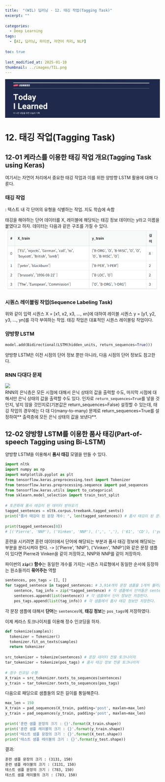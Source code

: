 ```yaml
---
title:  "(WIL) 딥러닝 - 12. 태깅 작업(Tagging Task)"
excerpt: ""

categories:
  - Deep Learning
tags:
  - [AI, 딥러닝, 파이썬, 자연어 처리, NLP]

toc: true

last_modified_at: 2025-01-10
thumbnail: ../images/TIL.png
---
```

![](/images/../images/TIL.png)

# 12. 태깅 작업(Tagging Task)

## 12-01 케라스를 이용한 태깅 작업 개요(Tagging Task using Keras)
여기서는 자연어 처리에서 중요한 태깅 작업과 이를 위한 양방향 LSTM 활용에 대해 다룬다.

### 태깅 작업
: 텍스트 내 각 단어의 유형을 식별하는 작업. 지도 학습에 속함

태깅을 해야하는 단어 데이터를 X, 레이블에 해당되는 태깅 정보 데이터는 y라고 이름을 붙였다고 하자. 데이터는 다음과 같은 구조를 가질 수 있다.   
![](../images/2025-01-13-21-27-28.png)

### 시퀀스 레이블링 작업(Sequence Labeling Task)
위와 같이 입력 시퀀스 X = [x1, x2, x3, ..., xn]에 대하여 레이블 시퀀스 y = [y1, y2, y3, ..., yn]를 각각 부여하는 작업. 태깅 작업은 대표적인 시퀀스 레이블링 작업이다.

### 양방향 LSTM
```py
model.add(Bidirectional(LSTM(hidden_units, return_sequences=True)))
```     
양방향 LSTM은 이전 시점의 단어 정보 뿐만 아니라, 다음 시점의 단어 정보도 참고한다.

### RNN 다대다 문제
![](https://wikidocs.net/images/page/33805/forwardrnn_ver2.PNG)   
RNN의 은닉층은 모든 시점에 대해서 은닉 상태의 값을 출력할 수도, 마지막 시점에 대해서만 은닉 상태의 값을 출력할 수도 있다. 인자로 `return_sequences=True`를 넣을 것인지, 넣지 않을 것인지로(기본값은 return_sequences=False) 설정할 수 있는데, 태깅 작업의 경우에는 다 대 다(many-to-many) 문제로 return_sequences=True를 설정하여** 출력층에 모든 은닉 상태의 값을 보낸다**.

## 12-02 양방향 LSTM를 이용한 품사 태깅(Part-of-speech Tagging using Bi-LSTM)

양방향 LSTM을 이용해서 **품사 태깅** 모델을 만들 수 있다.

```py
import nltk
import numpy as np
import matplotlib.pyplot as plt
from tensorflow.keras.preprocessing.text import Tokenizer
from tensorflow.keras.preprocessing.sequence import pad_sequences
from tensorflow.keras.utils import to_categorical
from sklearn.model_selection import train_test_split

# 토큰화에 품사 태깅이 된 데이터 받아오기
tagged_sentences = nltk.corpus.treebank.tagged_sents()
print("품사 태깅이 된 문장 개수: ", len(tagged_sentences)) # 품사 태깅이 된 문장 개수:  3914

print(tagged_sentences[0])
# [('Pierre', 'NNP'), ('Vinken', 'NNP'), (',', ','), ('61', 'CD'), ('years', 'NNS'), ('old', 'JJ'), (',', ','), ('will', 'MD'), ('join', 'VB'), ('the', 'DT'), ('board', 'NN'), ('as', 'IN'), ('a', 'DT'), ('nonexecutive', 'JJ'), ('director', 'NN'), ('Nov.', 'NNP'), ('29', 'CD'), ('.', '.')]
```   
훈련을 시키려면 훈련 데이터에서 단어에 해당되는 부분과 품사 태깅 정보에 해당되는 부분을 분리시켜야 한다. -> [('Pierre', 'NNP'), ('Vinken', 'NNP')]와 같은 문장 샘플이 있다면 Pierre과 Vinken을 같이 저장하고, NNP와 NNP를 같이 저장하자.

파이썬의 **`zip()` 함수**는 동일한 개수를 가지는 시퀀스 자료형에서 동일한 순서에 등장하는 원소들끼리 **묶어주는** 역할    
```py
sentences, pos_tags = [], [] 
for tagged_sentence in tagged_sentences: # 3,914개의 문장 샘플을 1개씩 불러온다.
    sentence, tag_info = zip(*tagged_sentence) # 각 샘플에서 단어들은 sentence에 품사 태깅 정보들은 tag_info에 저장한다.
    sentences.append(list(sentence)) # 각 샘플에서 단어 정보만 저장한다.
    pos_tags.append(list(tag_info)) # 각 샘플에서 품사 태깅 정보만 저장한다.
```
각 문장 샘플에 대해서 **단어**는 `sentences`에, **태깅 정보**는 `pos_tags`에 저장하였다.

이제 케라스 토크나이저를 이용해 정수 인코딩을 하자.   
```py
def tokenize(samples):
  tokenizer = Tokenizer()
  tokenizer.fit_on_texts(samples)
  return tokenizer

src_tokenizer = tokenize(sentences) # 문장 데이터 전용 토크나이저
tar_tokenizer = tokenize(pos_tags) # 품사 태깅 정보 전용 토크나이저

# 정수 인코딩 수행
X_train = src_tokenizer.texts_to_sequences(sentences)
y_train = tar_tokenizer.texts_to_sequences(pos_tags)
```

다음으로 패딩으로 샘플들의 모든 길이를 통일해준다.    
```py
max_len = 150
X_train = pad_sequences(X_train, padding='post', maxlen=max_len)
y_train = pad_sequences(y_train, padding='post', maxlen=max_len)

print('훈련 샘플 문장의 크기 : {}'.format(X_train.shape))
print('훈련 샘플 레이블의 크기 : {}'.format(y_train.shape))
print('테스트 샘플 문장의 크기 : {}'.format(X_test.shape))
print('테스트 샘플 레이블의 크기 : {}'.format(y_test.shape))
```

결과:     
```
훈련 샘플 문장의 크기 : (3131, 150)
훈련 샘플 레이블의 크기 : (3131, 150)
테스트 샘플 문장의 크기 : (783, 150)
테스트 샘플 레이블의 크기 : (783, 150)
```

